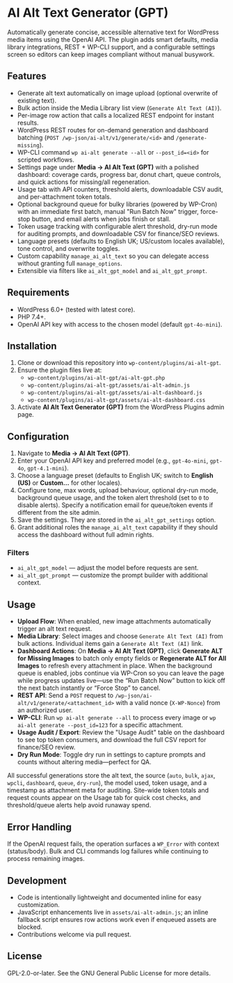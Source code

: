 # AI Alt Text Generator (GPT)

Automatically generate concise, accessible alternative text for WordPress media items using the OpenAI API. The plugin adds smart defaults, media library integrations, REST + WP-CLI support, and a configurable settings screen so editors can keep images compliant without manual busywork.

## Features
- Generate alt text automatically on image upload (optional overwrite of existing text).
- Bulk action inside the Media Library list view (`Generate Alt Text (AI)`).
- Per-image row action that calls a localized REST endpoint for instant results.
- WordPress REST routes for on-demand generation and dashboard batching (`POST /wp-json/ai-alt/v1/generate/<id>` and `/generate-missing`).
- WP-CLI command `wp ai-alt generate --all` or `--post_id=<id>` for scripted workflows.
- Settings page under **Media → AI Alt Text (GPT)** with a polished dashboard: coverage cards, progress bar, donut chart, queue controls, and quick actions for missing/all regeneration.
- Usage tab with API counters, threshold alerts, downloadable CSV audit, and per-attachment token totals.
- Optional background queue for bulky libraries (powered by WP-Cron) with an immediate first batch, manual "Run Batch Now" trigger, force-stop button, and email alerts when jobs finish or stall.
- Token usage tracking with configurable alert threshold, dry-run mode for auditing prompts, and downloadable CSV for finance/SEO reviews.
- Language presets (defaults to English UK; US/custom locales available), tone control, and overwrite toggles.
- Custom capability `manage_ai_alt_text` so you can delegate access without granting full `manage_options`.
- Extensible via filters like `ai_alt_gpt_model` and `ai_alt_gpt_prompt`.

## Requirements
- WordPress 6.0+ (tested with latest core).
- PHP 7.4+.
- OpenAI API key with access to the chosen model (default `gpt-4o-mini`).

## Installation
1. Clone or download this repository into `wp-content/plugins/ai-alt-gpt`.
2. Ensure the plugin files live at:
   - `wp-content/plugins/ai-alt-gpt/ai-alt-gpt.php`
   - `wp-content/plugins/ai-alt-gpt/assets/ai-alt-admin.js`
   - `wp-content/plugins/ai-alt-gpt/assets/ai-alt-dashboard.js`
   - `wp-content/plugins/ai-alt-gpt/assets/ai-alt-dashboard.css`
3. Activate **AI Alt Text Generator (GPT)** from the WordPress Plugins admin page.

## Configuration
1. Navigate to **Media → AI Alt Text (GPT)**.
2. Enter your OpenAI API key and preferred model (e.g., `gpt-4o-mini`, `gpt-4o`, `gpt-4.1-mini`).
3. Choose a language preset (defaults to English UK; switch to **English (US)** or **Custom…** for other locales).
4. Configure tone, max words, upload behaviour, optional dry-run mode, background queue usage, and the token alert threshold (set to `0` to disable alerts). Specify a notification email for queue/token events if different from the site admin.
5. Save the settings. They are stored in the `ai_alt_gpt_settings` option.
6. Grant additional roles the `manage_ai_alt_text` capability if they should access the dashboard without full admin rights.

### Filters
- `ai_alt_gpt_model` — adjust the model before requests are sent.
- `ai_alt_gpt_prompt` — customize the prompt builder with additional context.

## Usage
- **Upload Flow**: When enabled, new image attachments automatically trigger an alt text request.
- **Media Library**: Select images and choose `Generate Alt Text (AI)` from bulk actions. Individual items gain a `Generate Alt Text (AI)` link.
- **Dashboard Actions**: On **Media → AI Alt Text (GPT)**, click **Generate ALT for Missing Images** to batch only empty fields or **Regenerate ALT for All Images** to refresh every attachment in place. When the background queue is enabled, jobs continue via WP-Cron so you can leave the page while progress updates live—use the “Run Batch Now” button to kick off the next batch instantly or “Force Stop” to cancel.
- **REST API**: Send a `POST` request to `/wp-json/ai-alt/v1/generate/<attachment_id>` with a valid nonce (`X-WP-Nonce`) from an authorized user.
- **WP-CLI**: Run `wp ai-alt generate --all` to process every image or `wp ai-alt generate --post_id=123` for a specific attachment.
- **Usage Audit / Export**: Review the "Usage Audit" table on the dashboard to see top token consumers, and download the full CSV report for finance/SEO review.
- **Dry Run Mode**: Toggle dry run in settings to capture prompts and counts without altering media—perfect for QA.

All successful generations store the alt text, the source (`auto`, `bulk`, `ajax`, `wpcli`, `dashboard`, `queue`, `dry-run`), the model used, token usage, and a timestamp as attachment meta for auditing. Site-wide token totals and request counts appear on the Usage tab for quick cost checks, and threshold/queue alerts help avoid runaway spend.

## Error Handling
If the OpenAI request fails, the operation surfaces a `WP_Error` with context (status/body). Bulk and CLI commands log failures while continuing to process remaining images.

## Development
- Code is intentionally lightweight and documented inline for easy customization.
- JavaScript enhancements live in `assets/ai-alt-admin.js`; an inline fallback script ensures row actions work even if enqueued assets are blocked.
- Contributions welcome via pull request.

## License
GPL-2.0-or-later. See the GNU General Public License for more details.
